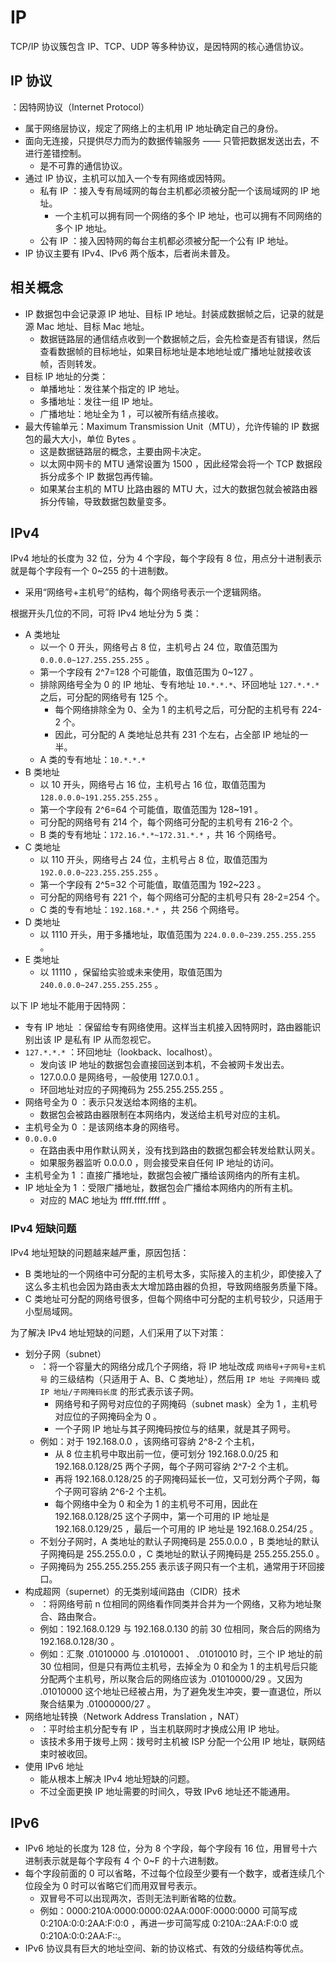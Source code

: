 # IP

TCP/IP 协议簇包含 IP、TCP、UDP 等多种协议，是因特网的核心通信协议。

## IP 协议

：因特网协议（Internet Protocol）
- 属于网络层协议，规定了网络上的主机用 IP 地址确定自己的身份。
- 面向无连接，只提供尽力而为的数据传输服务 —— 只管把数据发送出去，不进行差错控制。
  - 是不可靠的通信协议。
- 通过 IP 协议，主机可以加入一个专有网络或因特网。
  - 私有 IP ：接入专有局域网的每台主机都必须被分配一个该局域网的 IP 地址。
    - 一个主机可以拥有同一个网络的多个 IP 地址，也可以拥有不同网络的多个 IP 地址。
  - 公有 IP ：接入因特网的每台主机都必须被分配一个公有 IP 地址。
- IP 协议主要有 IPv4、IPv6 两个版本，后者尚未普及。

## 相关概念

- IP 数据包中会记录源 IP 地址、目标 IP 地址。封装成数据帧之后，记录的就是源 Mac 地址、目标 Mac 地址。
  - 数据链路层的通信结点收到一个数据帧之后，会先检查是否有错误，然后查看数据帧的目标地址，如果目标地址是本地地址或广播地址就接收该帧，否则转发。
- 目标 IP 地址的分类：
  - 单播地址：发往某个指定的 IP 地址。
  - 多播地址：发往一组 IP 地址。
  - 广播地址：地址全为 1 ，可以被所有结点接收。
- 最大传输单元：Maximum Transmission Unit（MTU），允许传输的 IP 数据包的最大大小，单位 Bytes 。
  - 这是数据链路层的概念，主要由网卡决定。
  - 以太网中网卡的 MTU 通常设置为 1500 ，因此经常会将一个 TCP 数据段拆分成多个 IP 数据包再传输。
  - 如果某台主机的 MTU 比路由器的 MTU 大，过大的数据包就会被路由器拆分传输，导致数据包数量变多。

## IPv4

IPv4 地址的长度为 32 位，分为 4 个字段，每个字段有 8 位，用点分十进制表示就是每个字段有一个 0~255 的十进制数。
- 采用“网络号+主机号”的结构，每个网络号表示一个逻辑网络。

根据开头几位的不同，可将 IPv4 地址分为 5 类：
- A 类地址
  - 以一个 0 开头，网络号占 8 位，主机号占 24 位，取值范围为 `0.0.0.0~127.255.255.255` 。
  - 第一个字段有 2^7=128 个可能值，取值范围为 0~127 。
  - 排除网络号全为 0 的 IP 地址、专有地址 `10.*.*.*`、环回地址 `127.*.*.*` 之后，可分配的网络号有 125 个。
    - 每个网络排除全为 0、全为 1 的主机号之后，可分配的主机号有 224-2 个。
    - 因此，可分配的 A 类地址总共有 231 个左右，占全部 IP 地址的一半。
  - A 类的专有地址：`10.*.*.*`
- B 类地址
  - 以 10 开头，网络号占 16 位，主机号占 16 位，取值范围为 `128.0.0.0~191.255.255.255` 。
  - 第一个字段有 2^6=64 个可能值，取值范围为 128~191 。
  - 可分配的网络号有 214 个，每个网络可分配的主机号有 216-2 个。
  - B 类的专有地址：`172.16.*.*~172.31.*.*` ，共 16 个网络号。
- C 类地址
  - 以 110 开头，网络号占 24 位，主机号占 8 位，取值范围为 `192.0.0.0~223.255.255.255` 。
  - 第一个字段有 2^5=32 个可能值，取值范围为 192~223 。
  - 可分配的网络号有 221 个，每个网络可分配的主机号只有 28-2=254 个。
  - C 类的专有地址：`192.168.*.*` ，共 256 个网络号。
- D 类地址
  - 以 1110 开头，用于多播地址，取值范围为 `224.0.0.0~239.255.255.255` 。
- E 类地址
  - 以 11110 ，保留给实验或未来使用，取值范围为 `240.0.0.0~247.255.255.255` 。

以下 IP 地址不能用于因特网：
- 专有 IP 地址   ：保留给专有网络使用。这样当主机接入因特网时，路由器能识别出该 IP 是私有 IP 从而忽视它。
- `127.*.*.*`  ：环回地址（lookback、localhost）。
  - 发向该 IP 地址的数据包会直接回送到本机，不会被网卡发出去。
  - 127.0.0.0 是网络号，一般使用 127.0.0.1 。
  - 环回地址对应的子网掩码为 255.255.255.255 。
- 网络号全为 0   ：表示只发送给本网络的主机。
  - 数据包会被路由器限制在本网络内，发送给主机号对应的主机。
- 主机号全为 0   ：是该网络本身的网络号。
- `0.0.0.0`
  - 在路由表中用作默认网关，没有找到路由的数据包都会转发给默认网关。
  - 如果服务器监听 0.0.0.0 ，则会接受来自任何 IP 地址的访问。
- 主机号全为 1   ：直接广播地址，数据包会被广播给该网络内的所有主机。
- IP 地址全为 1   ：受限广播地址，数据包会广播给本网络内的所有主机。
  - 对应的 MAC 地址为 ffff.ffff.ffff 。

### IPv4 短缺问题

IPv4 地址短缺的问题越来越严重，原因包括：
- B 类地址的一个网络中可分配的主机号太多，实际接入的主机少，即使接入了这么多主机也会因为路由表太大增加路由器的负担，导致网络服务质量下降。
- C 类地址可分配的网络号很多，但每个网络中可分配的主机号较少，只适用于小型局域网。

为了解决 IPv4 地址短缺的问题，人们采用了以下对策：
- 划分子网（subnet）
  - ：将一个容量大的网络分成几个子网络，将 IP 地址改成 `网络号+子网号+主机号` 的三级结构（只适用于 A、B、C 类地址），然后用 `IP 地址 子网掩码` 或 ` IP 地址/子网掩码长度` 的形式表示该子网。
    - 网络号和子网号对应位的子网掩码（subnet mask）全为 1 ，主机号对应位的子网掩码全为 0 。
    - 一个子网 IP 地址与其子网掩码按位与的结果，就是其子网号。
  - 例如：对于 192.168.0.0 ，该网络可容纳 2^8-2 个主机，
    - 从 8 位主机号中取出前一位，便可划分 192.168.0.0/25 和 192.168.0.128/25 两个子网，每个子网可容纳 2^7-2 个主机。
    - 再将 192.168.0.128/25 的子网掩码延长一位，又可划分两个子网，每个子网可容纳 2^6-2 个主机。
    - 每个网络中全为 0 和全为 1 的主机号不可用，因此在 192.168.0.128/25 这个子网中，第一个可用的 IP 地址是 192.168.0.129/25 ，最后一个可用的 IP 地址是 192.168.0.254/25 。
  - 不划分子网时，A 类地址的默认子网掩码是 255.0.0.0 ，B 类地址的默认子网掩码是 255.255.0.0 ，C 类地址的默认子网掩码是 255.255.255.0 。
  - 子网掩码为 255.255.255.255 表示该子网只有一个主机，通常用于环回接口。
- 构成超网（supernet）的无类别域间路由（CIDR）技术
  - ：将网络号前 n 位相同的网络看作同类并合并为一个网络，又称为地址聚合、路由聚合。
  - 例如：192.168.0.129 与 192.168.0.130 的前 30 位相同，聚合后的网络为 192.168.0.128/30 。
  - 例如：汇聚 .01010000 与 .01010001 、 .01010010 时，三个 IP 地址的前 30 位相同，但是只有两位主机号，去掉全为 0 和全为 1 的主机号后只能分配两个主机号，所以聚合后的网络应该为 .01010000/29 。又因为 .01010000 这个地址已经被占用，为了避免发生冲突，要一直退位，所以聚合结果为 .01000000/27 。
- 网络地址转换（Network Address Translation ，NAT）
  - ：平时给主机分配专有 IP ，当主机联网时才换成公用 IP 地址。
  - 该技术多用于拨号上网：拨号时主机被 ISP 分配一个公用 IP 地址，联网结束时被收回。
- 使用 IPv6 地址
  - 能从根本上解决 IPv4 地址短缺的问题。
  - 不过全面更换 IP 地址需要的时间久，导致 IPv6 地址还不能通用。

## IPv6

- IPv6 地址的长度为 128 位，分为 8 个字段，每个字段有 16 位，用冒号十六进制表示就是每个字段有 4 个 0~F 的十六进制数。
- 每个字段前面的 0 可以省略，不过每个位段至少要有一个数字，或者连续几个位段全为 0 时可以省略它们而用双冒号表示。
  - 双冒号不可以出现两次，否则无法判断省略的位数。
  - 例如：0000:210A:0000:0000:02AA:000F:0000:0000 可简写成 0:210A:0:0:2AA:F:0:0 ，再进一步可简写成 0:210A::2AA:F:0:0 或 0:210A:0:0:2AA:F::。
- IPv6 协议具有巨大的地址空间、新的协议格式、有效的分级结构等优点。
